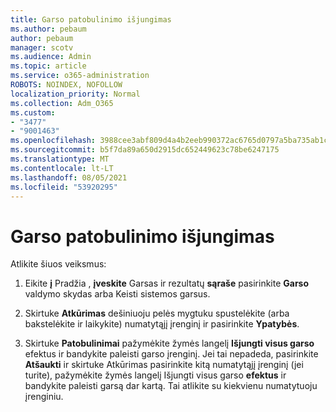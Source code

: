 ```yaml
---
title: Garso patobulinimo išjungimas
ms.author: pebaum
author: pebaum
manager: scotv
ms.audience: Admin
ms.topic: article
ms.service: o365-administration
ROBOTS: NOINDEX, NOFOLLOW
localization_priority: Normal
ms.collection: Adm_O365
ms.custom:
- "3477"
- "9001463"
ms.openlocfilehash: 3988cee3abf809d4a4b2eeb990372ac6765d0797a5ba735ab1c089abb6e81bb8
ms.sourcegitcommit: b5f7da89a650d2915dc652449623c78be6247175
ms.translationtype: MT
ms.contentlocale: lt-LT
ms.lasthandoff: 08/05/2021
ms.locfileid: "53920295"
---
```

# <a name="turn-off-audio-enhancement"></a>Garso patobulinimo išjungimas

Atlikite šiuos veiksmus:

1. Eikite **į** Pradžia , **įveskite** Garsas ir rezultatų **sąraše** pasirinkite **Garso** valdymo skydas arba Keisti sistemos garsus.

2. Skirtuke **Atkūrimas** dešiniuoju pelės mygtuku spustelėkite (arba bakstelėkite ir laikykite) numatytąjį įrenginį ir pasirinkite **Ypatybės**.

3. Skirtuke **Patobulinimai** pažymėkite žymės langelį **Išjungti visus garso** efektus ir bandykite paleisti garso įrenginį. Jei tai nepadeda, pasirinkite **Atšaukti** ir  skirtuke Atkūrimas pasirinkite kitą numatytąjį įrenginį (jei turite), pažymėkite žymės langelį Išjungti visus garso **efektus** ir bandykite paleisti garsą dar kartą. Tai atlikite su kiekvienu numatytuoju įrenginiu.
